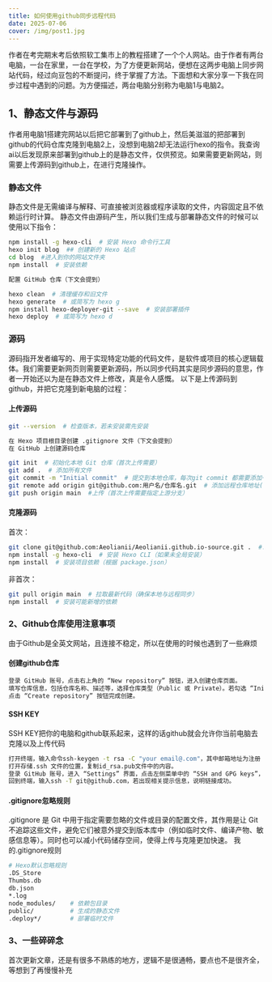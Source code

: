 ```yaml
---
title: 如何使用github同步远程代码
date: 2025-07-06
cover: /img/post1.jpg
---
```

作者在考完期末考后依照软工集市上的教程搭建了一个个人网站。由于作者有两台电脑，一台在家里，一台在学校，为了方便更新网站，便想在这两步电脑上同步网站代码，经过向豆包的不断提问，终于掌握了方法。下面想和大家分享一下我在同步过程中遇到的问题。为方便描述，两台电脑分别称为电脑1与电脑2。

## 1、静态文件与源码

作者用电脑1搭建完网站以后把它部署到了github上，然后美滋滋的把部署到github的代码仓库克隆到电脑2上，没想到电脑2却无法运行hexo的指令。我查询ai以后发现原来部署到github上的是静态文件，仅供预览。如果需要更新网站，则需要上传源码到github上，在进行克隆操作。

### 静态文件
静态文件是无需编译与解释、可直接被浏览器或程序读取的文件，内容固定且不依赖运行时计算。
静态文件由源码产生，所以我们生成与部署静态文件的时候可以使用以下指令：
``` bash
npm install -g hexo-cli  # 安装 Hexo 命令行工具
hexo init blog  ## 创建新的 Hexo 站点
cd blog  #进入到你的网站文件夹
npm install  # 安装依赖

配置 GitHub 仓库（下文会提到）

hexo clean  # 清理缓存和旧文件
hexo generate  # 或简写为 hexo g
npm install hexo-deployer-git --save  # 安装部署插件
hexo deploy  # 或简写为 hexo d
```


### 源码
源码指开发者编写的、用于实现特定功能的代码文件，是软件或项目的核心逻辑载体。我们需要更新网页则需要更新源码，所以同步代码其实是同步源码的意思，作者一开始还以为是在静态文件上修改，真是令人感慨。
以下是上传源码到github，并把它克隆到新电脑的过程：
#### 上传源码
``` bash
git --version  # 检查版本，若未安装需先安装

在 Hexo 项目根目录创建 .gitignore 文件（下文会提到）
在 GitHub 上创建源码仓库

git init  # 初始化本地 Git 仓库（首次上传需要）
git add .  # 添加所有文件
git commit -m "Initial commit"  # 提交到本地仓库，每次git commit 都需要添加一条简短描述，说明本次提交做了哪些修改。
git remote add origin git@github.com:用户名/仓库名.git  # 添加远程仓库地址(首次上传需要)
git push origin main  #上传（首次上传需要指定上游分支）
```
#### 克隆源码
首次：
``` bash
git clone git@github.com:Aeolianii/Aeolianii.github.io-source.git .  #.的意思是克隆到当前文件夹，所以输入指令之前要先进入到指定目录
npm install -g hexo-cli  # 安装 Hexo CLI（如果未全局安装）
npm install  # 安装项目依赖（根据 package.json）

```
非首次：
``` bash
git pull origin main  # 拉取最新代码（确保本地与远程同步）
npm install  # 安装可能新增的依赖
```


### 2、Github仓库使用注意事项
由于Github是全英文网站，且连接不稳定，所以在使用的时候也遇到了一些麻烦
#### 创建github仓库
``` bash
登录 GitHub 账号，点击右上角的 “New repository” 按钮，进入创建仓库页面。
填写仓库信息，包括仓库名称、描述等，选择仓库类型（Public 或 Private）。若勾选 “Initialize this repository with a README”，则会创建一个初始的 README.md 文件，方便后续管理。
点击 “Create repository” 按钮完成创建。
```

#### SSH KEY
SSH KEY把你的电脑和github联系起来，这样的话github就会允许你当前电脑去克隆以及上传代码
``` bash
打开终端，输入命令ssh-keygen -t rsa -C "your email@.com"，其中邮箱地址为注册 GitHub 时使用的邮箱，一路回车即可完成密钥创建。
打开存储.ssh 文件的位置，复制id_rsa.pub文件中的内容。
登录 GitHub 账号，进入 “Settings” 界面，点击左侧菜单中的 “SSH and GPG keys”，再点击 “New SSH Key” 按钮。在 “title” 处为密钥起一个标题，将复制的密钥粘贴到 “key” 框中，点击 “Add SSH KEY” 完成添加。
回到终端，输入ssh -T git@github.com，若出现相关提示信息，说明链接成功。
```

#### .gitignore忽略规则
.gitignore 是 Git 中用于指定需要忽略的文件或目录的配置文件，其作用是让 Git 不追踪这些文件，避免它们被意外提交到版本库中（例如临时文件、编译产物、敏感信息等）。同时也可以减小代码储存空间，使得上传与克隆更加快速。
我的.gitignore规则
``` bash
# Hexo默认忽略规则
.DS_Store
Thumbs.db
db.json
*.log
node_modules/    # 依赖包目录
public/          # 生成的静态文件
.deploy*/        # 部署临时文件
```
### 3、一些碎碎念
首次更新文章，还是有很多不熟练的地方，逻辑不是很通畅，要点也不是很齐全，等想到了再慢慢补充



